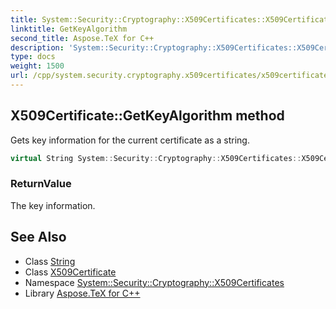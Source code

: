 ```yaml
---
title: System::Security::Cryptography::X509Certificates::X509Certificate::GetKeyAlgorithm method
linktitle: GetKeyAlgorithm
second_title: Aspose.TeX for C++
description: 'System::Security::Cryptography::X509Certificates::X509Certificate::GetKeyAlgorithm method. Gets key information for the current certificate as a string in C++.'
type: docs
weight: 1500
url: /cpp/system.security.cryptography.x509certificates/x509certificate/getkeyalgorithm/
---
```

## X509Certificate::GetKeyAlgorithm method


Gets key information for the current certificate as a string.

```cpp
virtual String System::Security::Cryptography::X509Certificates::X509Certificate::GetKeyAlgorithm() const
```


### ReturnValue

The key information.

## See Also

* Class [String](../../../system/string/)
* Class [X509Certificate](../)
* Namespace [System::Security::Cryptography::X509Certificates](../../)
* Library [Aspose.TeX for C++](../../../)
